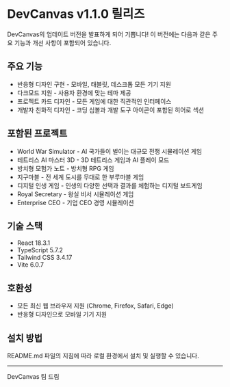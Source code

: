 # DevCanvas v1.1.0 릴리즈

DevCanvas의 업데이트 버전을 발표하게 되어 기쁩니다! 이 버전에는 다음과 같은 주요 기능과 개선 사항이 포함되어 있습니다.

## 주요 기능

- 반응형 디자인 구현 - 모바일, 태블릿, 데스크톱 모든 기기 지원
- 다크모드 지원 - 사용자 환경에 맞는 테마 제공
- 프로젝트 카드 디자인 - 모든 게임에 대한 직관적인 인터페이스
- 개발자 친화적 디자인 - 코딩 심볼과 개발 도구 아이콘이 포함된 히어로 섹션

## 포함된 프로젝트

- World War Simulator - AI 국가들이 벌이는 대규모 전쟁 시뮬레이션 게임
- 테트리스 AI 마스터 3D - 3D 테트리스 게임과 AI 플레이 모드
- 방치형 모험가 노트 - 방치형 RPG 게임
- 지구마블 - 전 세계 도시를 무대로 한 부루마블 게임
- 디지털 인생 게임 - 인생의 다양한 선택과 결과를 체험하는 디지털 보드게임
- Royal Secretary - 왕실 비서 시뮬레이션 게임
- Enterprise CEO - 기업 CEO 경영 시뮬레이션

## 기술 스택

- React 18.3.1
- TypeScript 5.7.2
- Tailwind CSS 3.4.17
- Vite 6.0.7

## 호환성

- 모든 최신 웹 브라우저 지원 (Chrome, Firefox, Safari, Edge)
- 반응형 디자인으로 모바일 기기 지원

## 설치 방법

README.md 파일의 지침에 따라 로컬 환경에서 설치 및 실행할 수 있습니다.

---

DevCanvas 팀 드림 